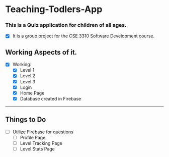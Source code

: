 # Teaching-Todlers-App

### This is a Quiz application for children of all ages. 
- [x] It is a group project for the CSE 3310 Software Development course.

## Working Aspects of it.
- [x] Working:
  - [x] Level 1
  - [x] Level 2
  - [x] Level 3
  - [x] Login
  - [x] Home Page
  - [x] Database created in Firebase

------------------
## Things to Do
- [ ] Utilize Firebase for questions
  - [ ] Profile Page
  - [ ] Level Tracking Page
  - [ ] Level Stats Page
